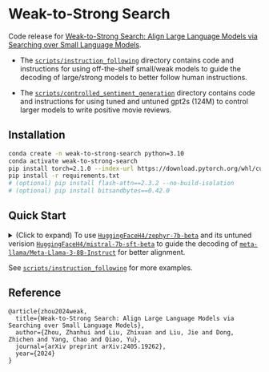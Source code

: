 # Weak-to-Strong Search

Code release for [Weak-to-Strong Search: Align Large Language Models via Searching over Small Language Models](https://arxiv.org/abs/2405.19262).

- The [`scripts/instruction_following`](https://github.com/ZHZisZZ/weak-to-strong-search/blob/main/scripts/instruction_following) directory contains code and instructions for using off-the-shelf small/weak models to guide the decoding of large/strong models to better follow human instructions.

- The [`scripts/controlled_sentiment_generation`](https://github.com/ZHZisZZ/weak-to-strong-search/blob/main/scripts/controlled_sentiment_generation) directory contains code and instructions for using tuned and untuned gpt2s (124M) to control larger models to write positive movie reviews.


## Installation

```bash
conda create -n weak-to-strong-search python=3.10
conda activate weak-to-strong-search
pip install torch=2.1.0 --index-url https://download.pytorch.org/whl/cu118
pip install -r requirements.txt
# (optional) pip install flash-attn==2.3.2 --no-build-isolation
# (optional) pip install bitsandbytes==0.42.0
```

## Quick Start

<details>
<summary>
(Click to expand) To use <a href="https://huggingface.co/HuggingFaceH4/zephyr-7b-beta"><code>HuggingFaceH4/zephyr-7b-beta</code></a> and its untuned verision <a href="https://huggingface.co/HuggingFaceH4/mistral-7b-sft-beta"><code>HuggingFaceH4/mistral-7b-sft-beta</code></a> to guide the decoding of <a href="https://huggingface.co/meta-llama/Meta-Llama-3-8B-Instruct"><code>meta-llama/Meta-Llama-3-8B-Instruct</code></a> for better alignment.
</summary>

```python
import torch
from transformers import AutoModelForCausalLM, AutoTokenizer

from src.inference_time_alignment.decoders.cbs import CBSPosthocGenerationMixin
from src.inference_time_alignment.scorers import ImplicitValueScorer


def get_zephyr_scorer() -> ImplicitValueScorer:
    """
    Use `zephyr-7b-beta` and its untuned verision `mistral-7b-sft-beta` as scorer to guide other models
    """
    tuned_model = AutoModelForCausalLM.from_pretrained(
        "HuggingFaceH4/zephyr-7b-beta", torch_dtype=torch.bfloat16, device_map="auto")
    untuned_model = AutoModelForCausalLM.from_pretrained(
        "HuggingFaceH4/mistral-7b-sft-beta", torch_dtype=torch.bfloat16, device_map="auto")
    tokenizer = AutoTokenizer.from_pretrained("HuggingFaceH4/zephyr-7b-beta")
    tokenizer.pad_token = tokenizer.eos_token
    tokenizer.padding_side = "right"
    prompt_template = tokenizer.apply_chat_template(
        [
            {"role": "system", "content": ""},
            {"role": "user",   "content": "{raw_prompt}"},
        ],
        tokenize=False, 
        add_generation_prompt=True,
    )
    implicit_value_scorer = ImplicitValueScorer(
        model=tuned_model,
        ref_model=untuned_model,
        tokenizer=tokenizer,
        model_prompt_template=prompt_template,
        ref_model_prompt_template=prompt_template,
    )
    return implicit_value_scorer


# the (stonger/larger) model to be guided
base = AutoModelForCausalLM.from_pretrained(
    "meta-llama/Meta-Llama-3-8B-Instruct", torch_dtype=torch.bfloat16, device_map="auto")
tokenizer = AutoTokenizer.from_pretrained("meta-llama/Meta-Llama-3-8B-Instruct")
prompt_template = tokenizer.apply_chat_template(
    [
        {"role": "system", "content": ""},
        {"role": "user",   "content": "{raw_prompt}"},
    ],
    tokenize=False, 
    add_generation_prompt=True,
)

# chunk-level beam search wrapper
cbs_model = CBSPosthocGenerationMixin(base, tokenizer)
# implicit value scorer
scorer = get_zephyr_scorer()

# prepare prompts
raw_prompt = "Who are you?"
prompt = prompt_template.format(raw_prompt=raw_prompt)
prompt_tokenized = tokenizer(prompt, return_tensors="pt", add_special_tokens=False)
prompt_len = prompt_tokenized["input_ids"].size(1)

# search for the highest scoring response
outputs = cbs_model.search(
    input_ids=prompt_tokenized["input_ids"].cuda(),
    attention_mask=prompt_tokenized["attention_mask"].cuda(),
    scorer=scorer.set_raw_prompt(raw_prompt),
    split_by_prompt_text=False,
    w=2, k=2, l=30, # CBS related args 
    max_new_tokens=128,
)

print(tokenizer.decode(outputs[0][prompt_len:], skip_special_tokens=True))
```

</details>


See [`scripts/instruction_following`](https://github.com/ZHZisZZ/weak-to-strong-search/blob/main/scripts/instruction_following) for more examples.


## Reference

```
@article{zhou2024weak,
  title={Weak-to-Strong Search: Align Large Language Models via Searching over Small Language Models},
  author={Zhou, Zhanhui and Liu, Zhixuan and Liu, Jie and Dong, Zhichen and Yang, Chao and Qiao, Yu},
  journal={arXiv preprint arXiv:2405.19262},
  year={2024}
}
```
